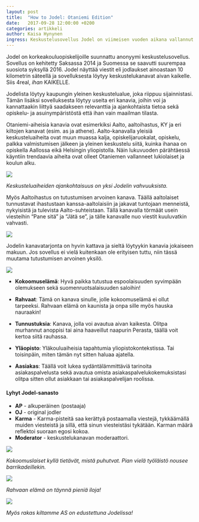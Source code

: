```yaml
---
layout: post
title:  "How to Jodel: Otaniemi Edition"
date:   2017-09-28 12:00:00 +0200
categories: artikkeli
author: Kaisa Hynynen
ingress: Keskustelusovellus Jodel on viimeisen vuoden aikana vallannut myös Otaniemen kampuksen ja valloittanut Aallon opiskelijat. Keräsimme kokoon parhaat Jodel-vinkit, jotta jokainen opiskelija, sekä uusi että vanha, saa kaiken irti tästä mobiiliviestinnän lahjasta maailmalle.
---
```


Jodel on korkeakouluopiskelijoille suunnattu anonyymi keskustelusovellus. Sovellus on kehitetty Saksassa 2014 ja Suomessa se saavutti suurempaa suosiota syksyllä 2016. Jodel näyttää viestit eli jodlaukset ainoastaan 10 kilometrin säteellä ja sovelluksesta löytyy keskustelukanavat aivan kaikelle. Siis 4real, _ihan_ KAIKELLE. 

Jodelista löytyy kaupungin yleinen keskustelualue, joka riippuu sijainnistasi. Tämän lisäksi sovelluksesta löytyy useita eri kanavia, joihin voi ja kannattaakin liittyä saadakseen relevanttia ja ajankohtaista tietoa sekä opiskelu- ja asuinympäristöstä että ihan vain maailman tilasta.

Otaniemi-aiheisia kanavia ovat esimerkiksi Aalto, aaltoihastus, KY ja eri kiltojen kanavat (esim. as ja athene). Aalto-kanavalla yleisiä keskusteluaiheita ovat muun muassa kalja, opiskelijaruokalat, opiskelu, palkka valmistumisen jälkeen ja yleinen keskustelu siitä, kuinka ihanaa on opiskella Aallossa eikä Helsingin yliopistolla. Näin lukuvuoden pärähtäessä käyntiin trendaavia aiheita ovat olleet Otaniemen vallanneet lukiolaiset ja koulun alku.

<img src="/static/2017-03/jodel1.png" />

*Keskusteluaiheiden ajankohtaisuus on yksi Jodelin vahvuuksista.*


Myös Aaltoihastus on tutustumisen arvoinen kanava. Täällä aaltolaiset tunnustavat ihastustaan kanssa-aaltolaisiin ja jakavat tuntojaan menneistä, nykyisistä ja tulevista Aalto-suhteistaan. Tällä kanavalla törmäät usein viesteihin “Pane sitä” ja “Jätä se”, ja tälle kanavalle nuo viestit kuuluvatkin vahvasti. 

<img src="/static/2017-03/jodel2.png" />

Jodelin kanavatarjonta on hyvin kattava ja sieltä löytyykin kanavia jokaiseen makuun. Jos sovellus ei vielä kuitenkaan ole erityisen tuttu, niin tässä muutama tutustumisen arvoinen yksilö.

<img src="/static/2017-03/jodel3.png" />

- **Kokoomuselämä**: Hyvä paikka tutustua espoolaisuuden syvimpään olemukseen sekä suomenruotsalaisuuden saloihin!

- **Rahvaat**: Tämä on kanava sinulle, jolle kokoomuselämä ei ollut tarpeeksi. Rahvaan elämä on kaunista ja onpa sille myös hauska nauraakin!

- **Tunnustuksia**: Kanava, jolla voi avautua aivan kaikesta. Olitpa murhannut anoppisi tai aina haaveillut naapurin Perasta, täällä voit kertoa siitä rauhassa.

- **Yläopisto**: Yläkouluaiheisia tapahtumia yliopistokontekstissa. Tai toisinpäin, miten tämän nyt sitten haluaa ajatella.

- **Aasiakas**: Täällä voit lukea sydäntälämmittäviä tarinoita asiakaspalvelusta sekä avautua omista asiakaspalvelukokemuksistasi olitpa sitten ollut asiakkaan tai asiakaspalvelijan roolissa.


#### Lyhyt Jodel-sanasto
- **AP** - alkuperäinen (postaaja)
- **OJ** - original jodler
- **Karma** - Karma-pisteitä saa kerättyä postaamalla viestejä, tykkäämällä muiden viesteistä ja sillä, että sinun viesteistäsi tykätään. Karman määrä reflektoi suoraan egosi kokoa.
- **Moderator** - keskustelukanavan moderaattori. 

<img src="/static/2017-03/jodel4.jpg" />

*Kokoomuslaiset kyllä tietävät, mistä puhutvat. Pian vielä työläistö nousee barrikadeillekin.*

<img src="/static/2017-03/jodel5.png" />

*Rahvaan elämä on täynnä pieniä iloja!*


<img src="/static/2017-03/jodel6.png" />

*Myös rakas kiltamme AS on edustettuna Jodelissa!*
